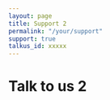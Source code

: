 ```yaml
---
layout: page
title: Support 2
permalink: "/your/support"
support: true
talkus_id: xxxxx
---
```


# Talk to us 2